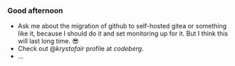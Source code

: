 ### Good afternoon

* Ask me about the migration of github to self-hosted gitea or something like it, because I should do it and set monitoring up for it. But I think this will last long time. 😎
* Check out @_krystofair_ profile at _codeberg_.
* ...
